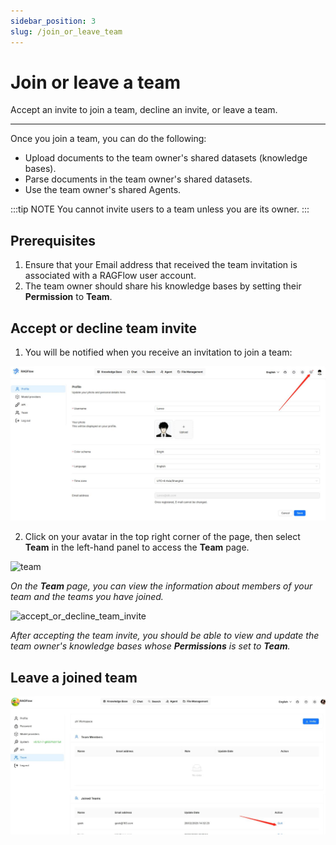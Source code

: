 ```yaml
---
sidebar_position: 3
slug: /join_or_leave_team
---
```


# Join or leave a team

Accept an invite to join a team, decline an invite, or leave a team.

---

Once you join a team, you can do the following:

- Upload documents to the team owner's shared datasets (knowledge bases).
- Parse documents in the team owner's shared datasets.
- Use the team owner's shared Agents.

:::tip NOTE
You cannot invite users to a team unless you are its owner.
:::

## Prerequisites

1. Ensure that your Email address that received the team invitation is associated with a RAGFlow user account.
2. The team owner should share his knowledge bases by setting their **Permission** to **Team**.

## Accept or decline team invite

1. You will be notified when you receive an invitation to join a team:

![team_notification](https://raw.githubusercontent.com/infiniflow/ragflow-docs/main/images/team_notification.jpg)

2. Click on your avatar in the top right corner of the page, then select **Team** in the left-hand panel to access the **Team** page.

![team](https://github.com/user-attachments/assets/0eac2503-26bc-4568-b3f2-bcd84069a07a)

_On the **Team** page, you can view the information about members of your team and the teams you have joined._

![accept_or_decline_team_invite](https://github.com/user-attachments/assets/6a2cb61f-03d5-4423-9ed1-71df97ff4114)

_After accepting the team invite, you should be able to view and update the team owner's knowledge bases whose **Permissions** is set to **Team**._

## Leave a joined team

![leave_team](https://raw.githubusercontent.com/infiniflow/ragflow-docs/main/images/quit.jpg)